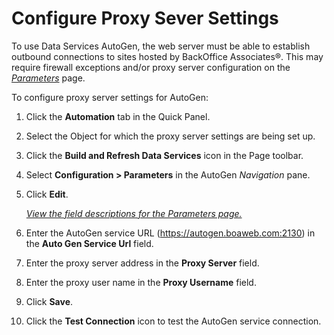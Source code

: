 # Configure Proxy Sever Settings

To use Data Services AutoGen, the web server must be able to establish
outbound connections to sites hosted by BackOffice Associates®. This may
require firewall exceptions and/or proxy server configuration on the
*[Parameters](../../SQL_AutoGen/Page_Desc/Parameters_Automation.htm)*
page.

To configure proxy server settings for AutoGen:

1.  Click the **Automation** tab in the Quick Panel.

2.  Select the Object for which the proxy server settings are being set
    up.

3.  Click the **Build and Refresh Data Services** icon in the Page
    toolbar.

4.  Select **Configuration \> Parameters** in the AutoGen *Navigation*
    pane.

5.  Click **Edit**.
    
    *[View the field descriptions for the Parameters
    page.](../../SQL_AutoGen/Page_Desc/Parameters_Automation.htm)*

6.  Enter the AutoGen service URL (https://autogen.boaweb.com:2130) in
    the **Auto Gen Service Url** field.

7.  Enter the proxy server address in the **Proxy Server** field.

8.  Enter the proxy user name in the **Proxy Username** field.

9.  Click **Save**.

10. Click the **Test Connection** icon to test the AutoGen service
    connection.
